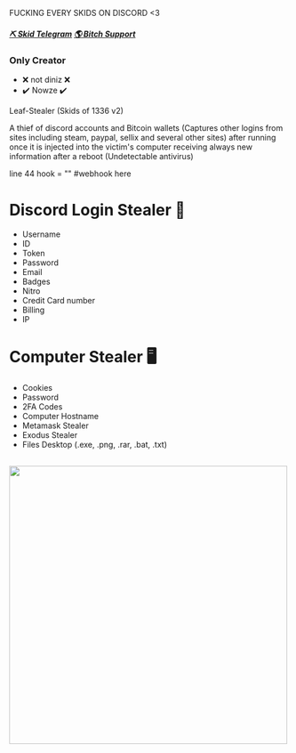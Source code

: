 FUCKING EVERY SKIDS ON DISCORD <3 

##### [⛏ Skid Telegram](https://t.me/+IXPlSsHhrJA2ZWIx)   [🌎 Bitch Support](https://discord.gg/fb537jfh)
### Only Creator
  - ❌ not diniz ❌
  - ✔️ Nowze ✔️

Leaf-Stealer (Skids of 1336 v2)

A thief of discord accounts and Bitcoin wallets (Captures other logins from sites including steam, paypal, sellix and several other sites) after running once it is injected into the victim's computer receiving always new information after a reboot (Undetectable antivirus)

line 44 hook = "" #webhook here


# Discord Login Stealer 👾

  - Username
  - ID
  - Token
  - Password
  - Email
  - Badges
  - Nitro
  - Credit Card number
  - Billing
  - IP

# Computer Stealer 🖥️

  - Cookies 
  - Password 
  - 2FA Codes
  - Computer Hostname
  - Metamask Stealer 
  - Exodus Stealer 
  - Files Desktop (.exe, .png, .rar, .bat, .txt)

## <img src="https://cdn.discordapp.com/attachments/1046993144799043625/1058824265903906856/f768dde3c11f8268.jpg" width="500px">  </h2>
